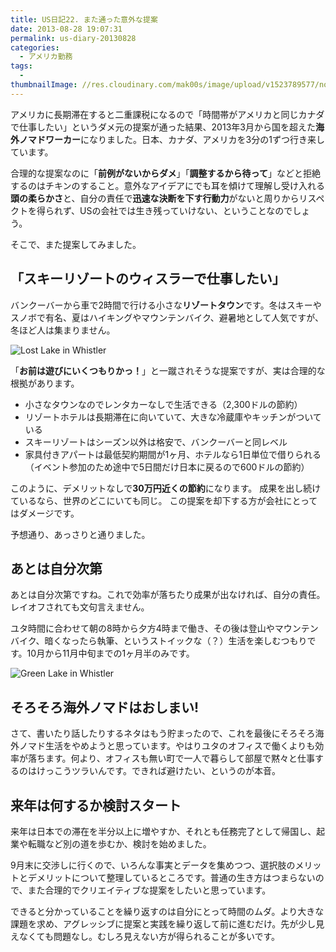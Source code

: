 ```yaml
---
title: US日記22. また通った意外な提案
date: 2013-08-28 19:07:31
permalink: us-diary-20130828
categories:
  - アメリカ勤務
tags:
  - 
thumbnailImage: //res.cloudinary.com/mak00s/image/upload/v1523789577/nomad-us-canada-japan.png
---
```


アメリカに長期滞在すると二重課税になるので「時間帯がアメリカと同じカナダで仕事したい」というダメ元の提案が通った結果、2013年3月から国を超えた**海外ノマドワーカー**になりました。日本、カナダ、アメリカを3分の1ずつ行き来しています。

合理的な提案なのに「**前例がないからダメ**」「**調整するから待って**」などと拒絶するのはチキンのすること。意外なアイデアにでも耳を傾けて理解し受け入れる**頭の柔らかさ**と、自分の責任で**迅速な決断を下す行動力**がないと周りからリスペクトを得られず、USの会社では生き残っていけない、ということなのでしょう。

そこで、また提案してみました。
<!-- more -->

## 「スキーリゾートのウィスラーで仕事したい」
バンクーバーから車で2時間で行ける小さな**リゾートタウン**です。冬はスキーやスノボで有名、夏はハイキングやマウンテンバイク、避暑地として人気ですが、冬ほど人は集まりません。

<img src="//res.cloudinary.com/mak00s/image/upload/f_auto,w_auto:200:800/v1523789312/Whistler1.jpg" alt="Lost Lake in Whistler" sizes="100vw" />

「**お前は遊びにいくつもりかっ！**」と一蹴されそうな提案ですが、実は合理的な根拠があります。

- 小さなタウンなのでレンタカーなしで生活できる（2,300ドルの節約）
- リゾートホテルは長期滞在に向いていて、大きな冷蔵庫やキッチンがついている
- スキーリゾートはシーズン以外は格安で、バンクーバーと同レベル
- 家具付きアパートは最低契約期間が1ヶ月、ホテルなら1日単位で借りられる（イベント参加のため途中で5日間だけ日本に戻るので600ドルの節約）

このように、デメリットなしで**30万円近くの節約**になります。
成果を出し続けているなら、世界のどこにいても同じ。
この提案を却下する方が会社にとってはダメージです。

予想通り、あっさりと通りました。

## あとは自分次第
あとは自分次第ですね。これで効率が落ちたり成果が出なければ、自分の責任。レイオフされても文句言えません。

ユタ時間に合わせて朝の8時から夕方4時まで働き、その後は登山やマウンテンバイク、暗くなったら執筆、というストイックな（？）生活を楽しむつもりです。10月から11月中旬までの1ヶ月半のみです。

<img src="//res.cloudinary.com/mak00s/image/upload/f_auto,w_auto:200:800/v1523788972/Whistler2.png" alt="Green Lake in Whistler" sizes="100vw" />

## そろそろ海外ノマドはおしまい!
さて、書いたり話したりするネタはもう貯まったので、これを最後にそろそろ海外ノマド生活をやめようと思っています。やはりユタのオフィスで働くよりも効率が落ちます。何より、オフィスも無い町で一人で暮らして部屋で黙々と仕事するのはけっこうツラいんです。できれば避けたい、というのが本音。

## 来年は何するか検討スタート
来年は日本での滞在を半分以上に増やすか、それとも任務完了として帰国し、起業や転職など別の道を歩むか、検討を始めました。

9月末に交渉しに行くので、いろんな事実とデータを集めつつ、選択肢のメリットとデメリットについて整理しているところです。普通の生き方はつまらないので、また合理的でクリエイティブな提案をしたいと思っています。

できると分かっていることを繰り返すのは自分にとって時間のムダ。より大きな課題を求め、アグレッシブに提案と実践を繰り返して前に進むだけ。先が少し見えなくても問題なし。むしろ見えない方が得られることが多いです。
